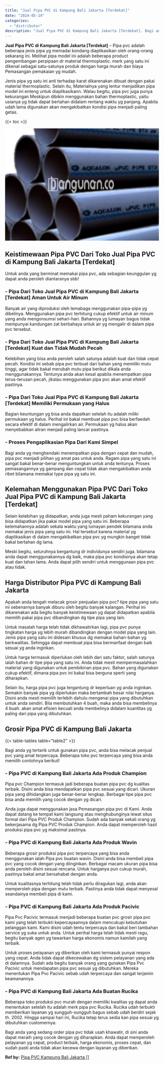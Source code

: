 ```yaml
---
title: "Jual Pipa PVC di Kampung Bali Jakarta [Terdekat]"
date: "2024-05-14"
categories: 
  - "distributor"
description: "Jual Pipa PVC di Kampung Bali Jakarta [Terdekat]. Bagi anda yang sedang order pipa pvc tidak usah khawatir, di sini anda dapat meraih yang cocok dengan yg di..."
---
```


**Jual Pipa PVC di Kampung Bali Jakarta \[Terdekat\]** – Pipa pvc adalah beberapa jenis pipa yg memadai kondang diaplikasikan oleh orang-orang sekarang ini. Melihat pipa model ini adalah beberapa product pengembangan perpipaan dr material thermoplastic. merk yang satu ini dikenal sebagai satu-satunya produk dengan harga murah dan biaya Pemasangan pemakaian yg mudah.

Jenis pipa yg satu ini anti terhadap karat dikarenakan dibuat dengan pakai material thermoplastic. Selain itu, Materialnya yang lentur menjadikan pipa model ini enteng untuk diaplikasikann. Walau begitu, pipa pvc juga punya kekurangan Meskipun dibikin menggunakan bahan thermoplastic, yaitu usianya yg tidak dapat bertahan didalam rentang waktu yg panjang. Apabila udah lama digunakan akan mengakibatkan kondisi pipa menjadi paling getas.

{{< toc >}}

![Jual Pipa PVC di Kampung Bali Jakarta [Terdekat]](/images/jaul-pipa-pvc-57.png)

## Keistimewaan Pipa PVC Dari Toko Jual Pipa PVC di Kampung Bali Jakarta \[Terdekat\]

Untuk anda yang berminat memakai pipa pvc, ada sebagian keunggulan yg dapat anda peroleh diantaranya sbb!

### \- Pipa Dari Toko Jual Pipa PVC di Kampung Bali Jakarta \[Terdekat\] Aman Untuk Air Minum

Banyak air yang diproduksi oleh lemabaga menggunakan pipa-pipa yg dibelinya. Menggunakan pipa pvc terhitung cukup efektif untuk air minum yang anda mengonsumsi sehari-hari. Bahannya yg lumayan bagus tidak mempunyai kandungan zat berbahaya untuk air yg mengalir di dalam pipa pvc tersebut.

### \- Pipa Dari Toko Jual Pipa PVC di Kampung Bali Jakarta \[Terdekat\] Kuat dan Tidak Mudah Pecah

Kelebihan yang bisa anda peroleh salah satunya adalah kuat dan tidak cepat pecah. Kondisi ini sebab pipa pvc terbuat dari bahan yang memiliki mutu tinggi, agar tidak bakal merubah mutu pipa berikut dikala anda menggunakannya. Tentunya anda akan kesal apabila menempatkan pipa terus-terusan pecah, jikalau menggunakan pipa pvc akan amat efektif pastinya.

### \- Pipa Dari Toko Jual Pipa PVC di Kampung Bali Jakarta \[Terdekat\] Memiliki Permukaan yang Halus

Bagian keuntungan yg bisa anda dapatkan setelah itu adalah miliki permukaan yg halus. Perihal ini bakal membuat pipa pvc bisa berfaedah secara efektif di dalam mengalirkan air. Permukaan yg halus akan menyebabkan aliran menjadi paling lancar pastinya.

### \- Proses Pengaplikasian Pipa Dari Kami Simpel

Bagi anda yg menghendaki menempatkan pipa dengan cepat dan mudah, pipa pvc menjadi pilihan yg amat pas untuk anda. Ragam pipa yang satu ini sangat bakal benar-benar menguntungkan untuk anda tentunya. Proses pemasangannya yg gampang dan cepat tidak akan mengakibatkan anda ribet bilamana memakai type pipa yg satu ini.

## Kelemahan Menggunakan Pipa PVC Dari Toko Jual Pipa PVC di Kampung Bali Jakarta \[Terdekat\]

Selain kelebihan yg didapatkan, anda juga mesti paham kekurangan yang bisa didapatkan jika pakai model pipa yang satu ini. Beberapa kelemahannya adalah sekala waktu yang lumayan pendek bilamana anda memakai jenis pipa yang satu ini. Hal tersebut karena material yg diaplikasikan di dalam mengakibatkan pipa pvc yg mungkin banget tidak bakal bertahan dg lama.

Meski begitu, seluruhnya bergantung dr individunya sendiri juga. bilamana anda dapat menggunakannya dg baik, maka pipa pvc kondisinya akan tetap kuat dan tahan lama. Anda dapat pilih sendiri untuk menggunaan pipa pvc atau tidak.

## Harga Distributor Pipa PVC di Kampung Bali Jakarta

Apakah anda tengah melacak grosir penjualan pipa pvc? tipe pipa yang satu ini sebenarnya banyak diburu oleh begitu banyak kalangan. Perihal ini dikarenakan ada begitu banyak keistimewaan yg dapat didapatkan apabila memilih pakai pipa pvc dibandingkan dg tipe pipa yang lain.

Untuk masalah harga telah tidak dikhawatirkan lagi, pipa pvc punya tingkatan harga yg lebih murah dibandingkan dengan model pipa yang lain. Jenis pipa yang satu ini didesain khusus dg memakai bahan-bahan yg berkwalitas. Sehingga dapat membuat pipa bisa bermanfaat dengan baik sesuai yg anda inginkan.

Untuk harga termasuk diperlukan oleh lebih dari satu faktor, salah satunya ialah bahan dr tipe pipa yang satu ini. Anda tidak mesti mempermasalahkan material yang digunakan untuk pembikinan pipa pvc. Bahan yang digunakan cukup efektif, dimana pipa pvc ini bakal bisa berguna sperti yang diharapkan.

Selain itu, harga pipa pvc juga tergantung dr keperluan yg anda inginkan. Semakin banyak pipa yg diperlukan maka bertambah besar nilai harganya. Disini anda mesti memilih terlebih dahulu mengenai pipa yang dibutuhkan untuk anda sendiri. Bila membutuhkan 4 buah, maka anda bisa membelinya 4 buah. akan amat efisien kecuali anda membelinya didalam kuantitas yg paling dari pipa yang dibutuhkan.

## Grosir Pipa PVC di Kampung Bali Jakarta

{{< table-tables table="table2" >}}

Bagi anda yg tertarik untuk gunakan pipa pvc, anda bisa melacak penjual pvc yang amat terpercaya. Beberapa toko pvc terpercaya yang bisa anda memilih contohnya berikut!

### \- Pipa PVC di Kampung Bali Jakarta Ada Produk Champion

Pipa pvc Champion termasuk jadi beberapa buatan pipa pvc dg kualitas terbaik. Disini anda bisa mendapatkan pipa pvc sesuai yang dicari. Ukuran pipa yang dihidangkan juga benar-benar lengkap. Berbagai tipe pipa pvc bisa anda memilih yang cocok dengan yg dicari.

Anda juga dapat menggunakan jasa Pemasangan pipa pvc di Kami. Anda dapat datang ke tempat kami langsung atau menghubunginya lewat situs formal dari Pipa PVC Produk Champion. Sudah ada banyak sekali orang yg bekerjasama dg Pipa PVC Produk Champion. Anda dapat memperoleh hasil produksi pipa pvc yg maksimal pastinya.

### \- Pipa PVC di Kampung Bali Jakarta Ada Produk Wavin

Beberapa grosir produksi pipa pvc terpercaya yang bisa anda menggunakan ialah Pipa pvc buatan wavin. Disini anda bisa membeli pipa pvc yang cocok dengan yang diinginkan. Berbagai macam ukuran pipa bisa anda peroleh disini sesuai rencana. Untuk harganya pun cukup murah, pastinya bakal amat bersahabat dengan anda.

Untuk kualitasnya terhitung telah tidak perlu diragukan lagi, anda akan memperoleh pipa dengan mutu terbaik. Pastinya anda tidak dapat menyesal seandainya membeli pipa di kami.

### \- Pipa PVC di Kampung Bali Jakarta Ada Produk Pacivic

Pipa Pvc Pacivic termasuk menjadi beberapa buatan pvc grosir pipa pvc kami yang telah terbukti kepercayaannya dalam mencukupi kebutuhan pelanggan kami. Kami disini udah tentu terpercaya dan bakal beri tambahan service yg suka untuk anda. Untuk perihal harga telah tidak mesti ragu, begitu banyak agen yg tawarkan harga ekonomis namun kamilah yang terbaik.

Untuk proses pelayanan yg diberikan oleh kami termasuk punyai respon yang cepat. Anda tidak dapat dikecewakan dg sistem pelayanan yang ada di dalamnya. Sudah ada begitu banyak orang yang gunakan Pipa Pvc Pacivic untuk mendapatan pipa pvc sesuai yg dibutuhkan. Mereka menentukan Pipa Pvc Pacivic sebab udah terpercaya dan sangat terjamin keamanannya.

### \- Pipa PVC di Kampung Bali Jakarta Ada Buatan Rucika

Beberapa toko produksi pvc murah dengan memiliki kwalitas yg dapat anda menentukan setelah itu adalah merk pipa pvc Rucika. Rucika udah terbukti memberikan layanan yg sungguh-sungguh bagus sebab udah berdiri sejak th. 2002. Hingga sampai hari ini, Rucika tetap terus sedia kan pipa sesuai yg dibutuhkan customernya.

Bagi anda yang sedang order pipa pvc tidak usah khawatir, di sini anda dapat meraih yang cocok dengan yg diharapkan. Anda dapat memperoleh pelayanan yg cepat, product terbaik, harga ekonomis, proses cepat, dan sudah pasti anda tidak akan kecewa dengan layanan yg diberikan.

**Ref by:** [Pipa PVC Kampung Bali Jakarta []](https://id.wikipedia.org/wiki/Pipa)

